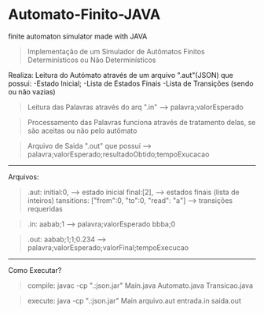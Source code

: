 # Automato-Finito-JAVA
finite automaton simulator made with JAVA


> Implementação de um Simulador de Autômatos Finitos Determinísticos ou Não Determinísticos


Realiza:
Leitura do Autómato através de um arquivo ".aut"(JSON) que possui:
-Estado Inicial;
-Lista de Estados Finais
-Lista de Transições (sendo ou não vazias)


> Leitura das Palavras através do arq ".in" --> palavra;valorEsperado


> Processamento das Palavras funciona através de tratamento delas, se são aceitas ou não pelo autômato


> Arquivo de Saida ".out" que possuí --> palavra;valorEsperado;resultadoObtido;tempoExucacao

_____________________________
Arquivos:

> .aut:
initial:0, --> estado inicial
final:[2], --> estados finais (lista de inteiros)
tansitions: ["from":0, "to":0, "read": "a"] --> transições requeridas


> .in:
aabab;1 --> palavra;valorEsperado
bbba;0


> .out:
aabab;1;1;0.234 --> palavra;valorEsperado;valorFinal;tempoExecucao

_____________________________
Como Executar?


>compile:
javac -cp ".:json.jar" Main.java Automato.java Transicao.java


>execute:
java -cp ".:json.jar" Main arquivo.aut entrada.in saida.out

